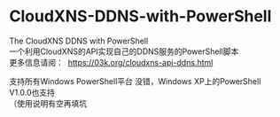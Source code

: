 # CloudXNS-DDNS-with-PowerShell
The CloudXNS DDNS with PowerShell  
一个利用CloudXNS的API实现自己的DDNS服务的PowerShell脚本  
更多信息请阅：  https://03k.org/cloudxns-api-ddns.html  

支持所有Windows PowerShell平台
没错，Windows XP上的PowerShell  
V1.0.0也支持  
（使用说明有空再填坑
